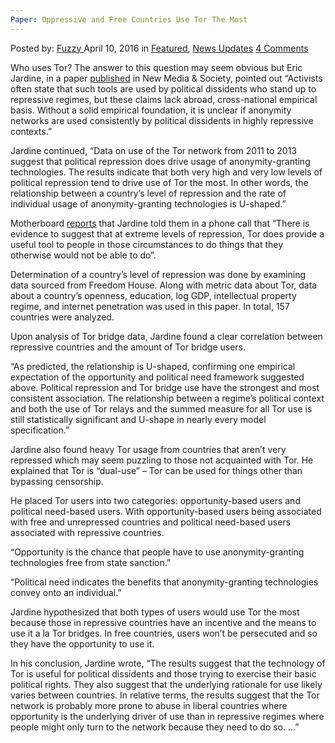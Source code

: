 ```yaml
---
Paper: Oppressive and Free Countries Use Tor The Most
---
```

<article class="post-listing post-13686 post type-post status-publish format-standard has-post-thumbnail hentry  tag-countries tag-free tag-oppressive tag-paper 
    <div class="post-inner">
        <span>Posted by: <a href="https://www.deepdotweb.com/author/fuzzy/" title="">Fuzzy </a></span>
    <span>April 10, 2016</span>
    <span>in <a href="https://www.deepdotweb.com/category/deepdot-news/" rel="category tag">Featured</a>, <a href="https://www.deepdotweb.com/category/news-updates/" rel="category tag">News Updates</a></span>
    <span><a href="https://www.deepdotweb.com/2016/04/10/paper-oppressive-free-countries-use-tor/#comments">4 Comments</a></span>
    </p>
    <div class="clear"></div>
    <div class="entry">
    <p>Who uses Tor? The answer to this question may seem obvious but Eric Jardine, in a paper <a href="http://nms.sagepub.com/content/early/2016/03/30/1461444816639976">published</a> in New Media &amp; Society, pointed out “Activists often state that such tools are used by political dissidents who stand up to repressive regimes, but these claims lack abroad, cross-national empirical basis. Without a solid empirical foundation, it is unclear if anonymity networks are used consistently by political dissidents in highly repressive contexts.”</p>
    <p>Jardine continued, “Data on use of the Tor network from 2011 to 2013 suggest that political repression does drive usage of anonymity-granting technologies. The results indicate that both very high and very low levels of political repression tend to drive use of Tor the most. In other words, the relationship between a country’s level of repression and the rate of individual usage of anonymity-granting technologies is U-shaped.”</p>
    <p>Motherboard <a href="https://motherboard.vice.com/read/countries-that-use-tor-most-are-either-highly-repressive-or-highly-liberal">reports</a> that Jardine told them in a phone call that “There is evidence to suggest that at extreme levels of repression, Tor does provide a useful tool to people in those circumstances to do things that they otherwise would not be able to do”.</p>
    <p>Determination of a country&#8217;s level of repression was done by examining data sourced from Freedom House. Along with metric data about Tor, data about a country&#8217;s openness, education, log GDP, intellectual property regime, and internet penetration was used in this paper. In total, 157 countries were analyzed.</p>
    <p>Upon analysis of Tor bridge data, Jardine found a clear correlation between repressive countries and the amount of Tor bridge users.</p>
    <p>“As predicted, the relationship is U-shaped, confirming one empirical expectation of the opportunity and political need framework suggested above. Political repression and Tor bridge use have the strongest and most consistent association. The relationship between a regime’s political context and both the use of Tor relays and the summed measure for all Tor use is still statistically significant and U-shape in nearly every model specification.”</p>
    <p>Jardine also found heavy Tor usage from countries that aren&#8217;t very repressed which may seem puzzling to those not acquainted with Tor. He explained that Tor is “dual-use” – Tor can be used for things other than bypassing censorship.</p>
    <p>He placed Tor users into two categories: opportunity-based users and political need-based users. With opportunity-based users being associated with free and unrepressed countries and political need-based users associated with repressive countries.</p>
    <p>“Opportunity is the chance that people have to use anonymity-granting technologies free from state sanction.”</p>
    <p>“Political need indicates the benefits that anonymity-granting technologies convey onto an individual.”</p>
    <p>Jardine hypothesized that both types of users would use Tor the most because those in repressive countries have an incentive and the means to use it a la Tor bridges. In free countries, users won&#8217;t be persecuted and so they have the opportunity to use it.</p>
    <p>In his conclusion, Jardine wrote, “The results suggest that the technology of Tor is useful for political dissidents and those trying to exercise their basic political rights. They also suggest that the underlying rationale for use likely varies between countries. In relative terms, the results suggest that the Tor network is probably more prone to abuse in liberal countries where opportunity is the underlying driver of use than in repressive regimes where people might only turn to the network because they need to do so. …”</p>
    </div>
    <span style="display:none"><a href="https://www.deepdotweb.com/tag/countries/" rel="tag">countries</a> <a href="https://www.deepdotweb.com/tag/free/" rel="tag">free</a> <a href="https://www.deepdotweb.com/tag/oppressive/" rel="tag">oppressive</a> <a href="https://www.deepdotweb.com/tag/paper/" rel="tag">paper</a> </span> <span style="display:none" class="updated">2016-04-10</span>
    <div style="display:none" class="vcard author" itemprop="author" itemscope itemtype="http://schema.org/Person"><strong class="fn" itemprop="name"><a href="https://www.deepdotweb.com/author/fuzzy/" title="Posts by Fuzzy" rel="author">Fuzzy</a></strong></div>
    </div>
</article>

